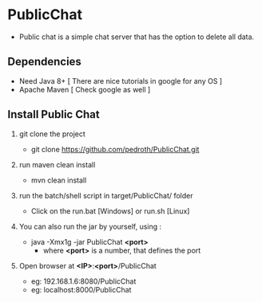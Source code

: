# PublicChat

 * Public chat is a simple chat server that has the option to delete all data.

 ## Dependencies
* Need Java 8+ [ There are nice tutorials in google for any OS ]
* Apache Maven [ Check google as well ]

 ## Install Public Chat

1) git clone the project
	* git clone https://github.com/pedroth/PublicChat.git

2) run maven clean install
	* mvn clean install

3) run the batch/shell script in target/PublicChat/ folder
	* Click on the run.bat [Windows] or run.sh [Linux]

4) You can also run the jar by yourself, using :
	* java -Xmx1g -jar PublicChat **\<port>**
		* where **\<port>** is a number, that defines the port 
5) Open browser at  **\<IP>**:**\<port>**/PublicChat
	* eg: 192.168.1.6:8080/PublicChat
	* eg: localhost:8000/PublicChat 
